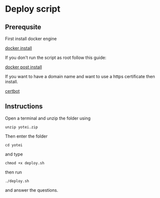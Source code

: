 # Deploy script

## Prerequsite

First install docker engine

[docker install](https://docs.docker.com/engine/install/)

If you don't run the script as root follow this guide:

[docker post install](https://docs.docker.com/engine/install/linux-postinstall/#manage-docker-as-a-non-root-user)

If you want to have a domain name and want to use a https certificate then install.

[certbot](https://certbot.eff.org/instructions)

## Instructions

Open a terminal and unzip the folder using 

```unzip yotei.zip```

Then enter the folder 

```cd yotei```

and type

```chmod +x deploy.sh```

then run

```./deploy.sh```

and answer the questions.
